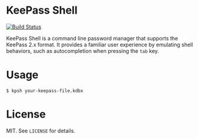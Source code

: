 # KeePass Shell

[![Build Status](https://travis-ci.org/shioju/kpsh.svg?branch=master)](https://travis-ci.org/shioju/kpsh)

KeePass Shell is a command line password manager that supports the KeePass 2.x format. It provides a familiar user experience by emulating shell behaviors, such as autocompletion when pressing the `tab` key.

# Usage
```
$ kpsh your-keepass-file.kdbx
```

# License

MIT. See `LICENSE` for details.
